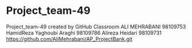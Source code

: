 # Project_team-49
Project_team-49 created by GitHub Classroom
ALI MEHRABANI 98109753
HamidReza Yaghoubi Araghi 98109786
Alireza Heidari 98109731
https://github.com/AliMehrabani/AP_ProjectBank.git
